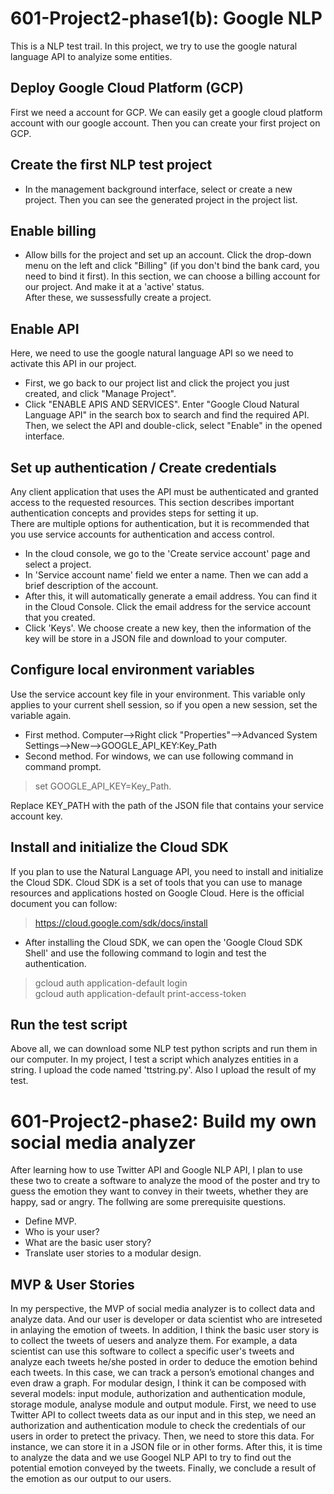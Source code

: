 # 601-Project2-phase1(b): Google NLP

This is a NLP test trail. In this project, we try to use the google natural language API to analyize some entities.

## Deploy Google Cloud Platform (GCP)
First we need a account for GCP. We can easily get a google cloud platform account with our google account. Then you can create your first project on GCP.

## Create the first NLP test project
- In the management background interface, select or create a new project. Then you can see the generated project in the project list.

## Enable billing
- Allow bills for the project and set up an account. Click the drop-down menu on the left and click "Billing" (if you don't bind the bank card, you need to bind it first). In this section, we can choose a billing account for our project. And make it at a 'active' status.</br>
After these, we sussessfully create a project.

## Enable API
Here, we need to use the google natural language API so we need to activate this API in our project.

- First, we go back to our project list and click the project you just created, and click "Manage Project". 
- Click "ENABLE APIS AND SERVICES". Enter "Google Cloud Natural Language API" in the search box to search and find the required API. Then, we select the API and double-click, select "Enable" in the opened interface.

## Set up authentication / Create credentials
Any client application that uses the API must be authenticated and granted access to the requested resources. This section describes important authentication concepts and provides steps for setting it up.</br>
There are multiple options for authentication, but it is recommended that you use service accounts for authentication and access control. 
- In the cloud console, we go to the 'Create service account' page and select a project.
- In 'Service account name' field we enter a name. Then we can add a brief description of the account.
- After this, it will automatically generate a email address. You can find it in the Cloud Console. Click the email address for the service account that you created.
- Click 'Keys'. We choose create a new key, then the information of the key will be store in a JSON file and download to your computer.

## Configure local environment variables
Use the service account key file in your environment. This variable only applies to your current shell session, so if you open a new session, set the variable again.
- First method. Computer-->Right click "Properties"-->Advanced System Settings-->New-->GOOGLE_API_KEY:Key_Path
- Second method. For windows, we can use following command in command prompt.
> set GOOGLE_API_KEY=Key_Path.</br>

Replace KEY_PATH with the path of the JSON file that contains your service account key.

## Install and initialize the Cloud SDK
If you plan to use the Natural Language API, you need to install and initialize the Cloud SDK. Cloud SDK is a set of tools that you can use to manage resources and applications hosted on Google Cloud.
Here is the official document you can follow:
> https://cloud.google.com/sdk/docs/install</br>
- After installing the Cloud SDK, we can open the 'Google Cloud SDK Shell' and use the following command to login and test the authentication.
> gcloud auth application-default login </br>
> gcloud auth application-default print-access-token </br>

## Run the test script
Above all, we can download some NLP test python scripts and run them in our computer.
In my project, I test a script which analyzes entities in a string. I upload the code named 'ttstring.py'. Also I upload the result of my test.

# 601-Project2-phase2: Build my own social media analyzer
After learning how to use Twitter API and Google NLP API, I plan to use these two to create a software to analyze the mood of the poster and try to guess the emotion they want to convey in their tweets, whether they are happy, sad or angry. The follwing are some prerequisite questions.
- Define MVP.
- Who is your user?
- What are the basic user story?
- Translate user stories to a modular design.

## MVP & User Stories
In my perspective, the MVP of social media analyzer is to collect data and analyze data. 
And our user is developer or data scientist who are intreseted in anlaying the emotion of tweets. 
In addition, I think the basic user story is to collect the tweets of uesers and analyze them. For example, a data scientist can use this software to collect a specific user's tweets and analyze each tweets he/she posted in order to deduce the emotion behind each tweets. In this case, we can track a person’s emotional changes and even draw a graph.
For modular design, I think it can be composed with several models: input module, authorization and authentication module, storage module, analyse module and output module. First, we need to use Twitter API to collect tweets data as our input and in this step, we need an authorization and authentication module to check the credentials of our users in order to pretect the privacy. Then, we need to store this data. For instance, we can store it in a JSON file or in other forms. After this, it is time to analyze the data and we use Googel NLP API to try to find out the potential emotion conveyed by the tweets. Finally, we conclude a result of the emotion as our output to our users. 



